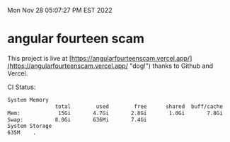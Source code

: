 Mon Nov 28 05:07:27 PM EST 2022

# angular fourteen scam


This project is live at [https://angularfourteenscam.vercel.app/](https://angularfourteenscam.vercel.app/ "dog!") thanks to Github and Vercel.

CI Status: 

```bash
System Memory
               total        used        free      shared  buff/cache   available
Mem:            15Gi       4.7Gi       2.8Gi       1.0Gi       7.8Gi       9.2Gi
Swap:          8.0Gi       636Mi       7.4Gi
System Storage
635M	.
```
```bash
